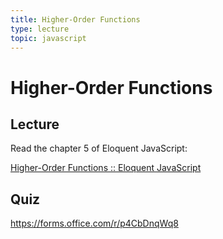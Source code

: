 ```yaml
---
title: Higher-Order Functions
type: lecture
topic: javascript
---
```


# Higher-Order Functions

## Lecture

Read the chapter 5 of Eloquent JavaScript:

[Higher-Order Functions :: Eloquent JavaScript](https://eloquentjavascript.net/05_higher_order.html)

## Quiz

https://forms.office.com/r/p4CbDnqWq8
